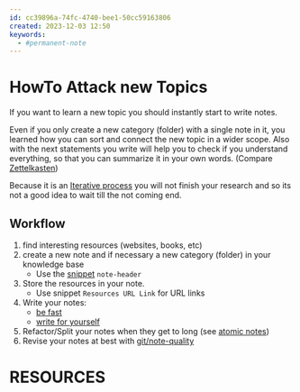 ```yaml
---
id: cc39896a-74fc-4740-bee1-50cc59163806
created: 2023-12-03 12:50
keywords:
  - #permanent-note
---
```



HowTo Attack new Topics
======================================================================

If you want to learn a new topic you should instantly start to write notes. 

Even if you only create a new category (folder) with a single note in it, you learned how you can sort and connect the new topic in a wider scope. 
Also with the next statements you write will help you to check if you understand everything, so that you can summarize it in your own words. 
(Compare [Zettelkasten](../zettelkasten/README.md))  

Because it is an [Iterative process](../note-taking/iterative-process.md) you will not finish your research and so its not a good idea to wait till the not coming end. 


Workflow
------------------------------------------------------------
1. find interesting resources (websites, books, etc)  
2. create a new note and if necessary a new category (folder) in your knowledge base
    * Use the [snippet](/coding/vs-code/snippets.md) `note-header`  
3. Store the resources in your note.  
    * Use snippet `Resources URL Link` for URL links
4. Write your notes: 
    * [be fast](../note-taking/be-fast.md)
    * [write for yourself](../note-taking/write-for-yourself.md) 
5. Refactor/Split your notes when they get to long (see [atomic notes](../note-taking/atomic-notes.md))  
6. Revise your notes at best with [git/note-quality](/coding/git/note-quality.md)  




RESOURCES
======================================================================
